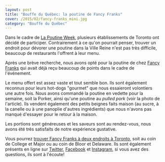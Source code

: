 ```yaml
---
layout: post
title: "Bouffe du Québec: la poutine de Fancy Franks"
cover: /2015/02/fancy-franks_mini.jpg
category: "Bouffe du Québec"
---
```


Dans le cadre de [La Poutine Week](http://lapoutineweek.com/toronto), plusieurs établissements de Toronto ont décidé de participer. Contrairement à ce qu'on pourrait penser, trouver un endroit pour dévorer une poutine dans la Ville Reine n'est pas très difficile, beaucoup de restaurants l'offrent à leur menu.

Après une brève recherche, nous avons opté pour la poutine de chez [Fancy Franks](http://www.fancyfranks.com/) qui avait déjà reçu beaucoup de points dans le cadre de l'événement.

Le menu offert est assez vaste et tout semble bon. Ils sont également reconnus pour leurs hot-dogs \"gourmet\" que nous essaieront volontiers une autre fois. Nous avons commandé la poutine en vedette pour la semaine, soit la Porker, ainsi qu'une poutine au _pulled pork_ (voir la photo de l'article). Ils vendent également des petits beignes faits maison (au sucre, à la canelle ou à une panoplie d'autres ingrédients) que nous n'avons pas manqué d'essayer pour le retour à la maison.

Les portions sont généreuses et les saveurs sont au rendez-vous, nous avons été très satisfaits de notre expérience gustative.

Vous pourrez [trouver Fancy Franks à deux endroits à Toronto](http://www.fancyfranks.com/contact), soit au coin de College et Major ou au coin de Bloor et Delaware. Ils sont également présents en ligne sur [Twitter](https://twitter.com/FancyFranks), [Facebook](http://www.facebook.com/FancyFranksGourmetHotDogs?ref=hl) et [Instagram](http://instagram.com/fancy_franks), si vous avez des questions, ils sont à l'écoute!
